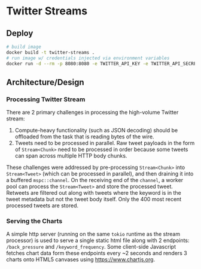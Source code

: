 # Twitter Streams

## Deploy

```bash
# build image
docker build -t twitter-streams .
# run image w/ credentials injected via environment variables
docker run -d --rm -p 8080:8080 -e TWITTER_API_KEY -e TWITTER_API_SECRET_KEY -e TWITTER_API_ACCESS_TOKEN -e TWITTER_API_ACCESS_TOKEN_SECRET twitter-streams
```

## Architecture/Design

### Processing Twitter Stream

There are 2 primary challenges in processing the high-volume Twitter stream:
1. Compute-heavy functionality (such as JSON decoding) should be offloaded from the task that is reading bytes of the wire.
2. Tweets need to be processed in parallel. Raw tweet payloads in the form of `Stream<Chunk>` need to be processed in order because some tweets can span across multiple HTTP body chunks.

These challenges were addressed by pre-processing `Stream<Chunk>` into `Stream<Tweet>` (which can be processed in parallel), and then draining it into a buffered `mspc::channel`. On the receiving end of the `channel`, a worker pool can process the `Stream<Tweet>` and store the processed tweet. Retweets are filtered out along with tweets where the keyword is in the tweet metadata but not the tweet body itself. Only the 400 most recent processed tweets are stored.

### Serving the Charts

A simple http server (running on the same `tokio` runtime as the stream processor) is used to serve a single static html file along with 2 endpoints: `/back_pressure` and `/keyword_frequency`. Some client-side Javascript fetches chart data form these endpoints every ~2 seconds and renders 3 charts onto HTML5 canvases using https://www.chartjs.org.
